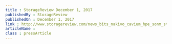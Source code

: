 ```yaml
---
title : StorageReview December 1, 2017
publishedBy : StorageReview
publishedOn : December 1, 2017
link : http://www.storagereview.com/news_bits_nakivo_cavium_hpe_sonm_storj_cloudpassage_storone_qnap_more
articleName : 
class : pressArticle
---
```

